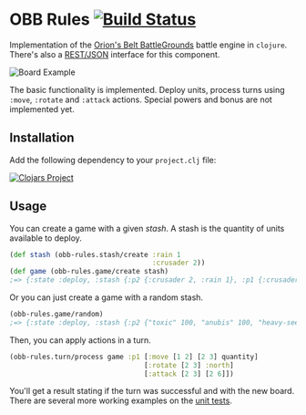 # OBB Rules  [![Build Status](https://travis-ci.org/orionsbelt-battlegrounds/obb-rules.svg)](https://travis-ci.org/orionsbelt-battlegrounds/obb-rules)

Implementation of the [Orion's Belt BattleGrounds](https://github.com/orionsbelt-battlegrounds) battle engine in `clojure`. There's also a [REST/JSON](https://github.com/orionsbelt-battlegrounds/obb-rules-api) interface for this component.

![Board Example](https://raw.github.com/orionsbelt-battlegrounds/battle-engine-ai/master/doc/SampleBoard.jpeg)

The basic functionality is implemented. Deploy units, process turns using `:move`, `:rotate` and `:attack` actions. Special powers and bonus are not implemented yet.

## Installation

Add the following dependency to your `project.clj` file:

[![Clojars Project](http://clojars.org/obb-rules/latest-version.svg)](http://clojars.org/obb-rules)

## Usage

You can create a game with a given _stash_. A stash is the quantity of units available to deploy.

```clojure
(def stash (obb-rules.stash/create :rain 1 
                                   :crusader 2))
(def game (obb-rules.game/create stash)
;=> {:state :deploy, :stash {:p2 {:crusader 2, :rain 1}, :p1 {:crusader 2, :rain 1}}, :width 8, :height 8, :elements {}}
```

Or you can just create a game with a random stash.

```clojure
(obb-rules.game/random)
;=> {:state :deploy, :stash {:p2 {"toxic" 100, "anubis" 100, "heavy-seeker" 25, "nova" 25, "kamikaze" 50, "scarab" 50, "worm" 50, "crusader" 25}, :p1 {"toxic" 100, "anubis" 100, "heavy-seeker" 25, "nova" 25, "kamikaze" 50, "scarab" 50, "worm" 50, "crusader" 25}}, :width 8, :height 8, :elements {}}
```

Then, you can apply actions in a turn. 

```clojure
(obb-rules.turn/process game :p1 [:move [1 2] [2 3] quantity]
                                 [:rotate [2 3] :north]
                                 [:attack [2 3] [2 6]])
```

You'll get a result stating if the turn was successful and with the new board. There are several more working examples on the [unit tests](https://github.com/orionsbelt-battlegrounds/obb-rules/tree/master/test/obb_rules).
